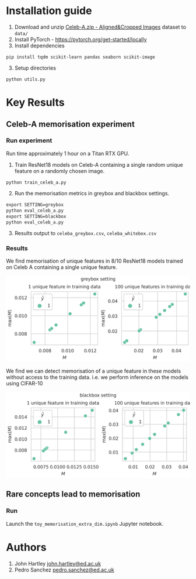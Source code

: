 # Installation guide
1. Download and unzip [Celeb-A.zip - Aligned&Cropped Images](http://mmlab.ie.cuhk.edu.hk/projects/CelebA.html) dataset to ```data/```  
1. Install PyTorch - https://pytorch.org/get-started/locally
2. Install dependencies
```
pip install tqdm scikit-learn pandas seaborn scikit-image 
```
3. Setup directories
```
python utils.py
```

# Key Results

## Celeb-A memorisation experiment

### Run experiment
Run time approximately 1 hour on a Titan RTX GPU.

1. Train  ResNet18 models on Celeb-A containing a single random unique feature on a randomly chosen image.
```
python train_celeb_a.py
```
2. Run the memorisation metrics in greybox and blackbox settings.
```
export SETTING=greybox
python eval_celeb_a.py
export SETTING=blackbox
python eval_celeb_a.py
```
3. Results output to ```celeba_greybox.csv```, ```celeba_whitebox.csv```

### Results

We find memorisation of unique features in 8/10 ResNet18 models trained on Celeb A containing a single unique feature.

![alt text](figures/celeba_m_scores.png)

We find we can detect memorisation of a unique feature in these models without access to the training data. i.e. we perform inference on the models using CIFAR-10

![alt text](figures/cifar10_m_scores.png)


## Rare concepts lead to memorisation

### Run

Launch the `toy_memorisation_extra_dim.ipynb` Jupyter notebook.

# Authors

1. John Hartley john.hartley@ed.ac.uk
2. Pedro Sanchez pedro.sanchez@ed.ac.uk
